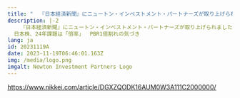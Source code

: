 ```yaml
---
title: "  『日本経済新聞』にニュートン・インベストメント・パートナーズが取り上げられました– 日本株、24年課題は「倍率」　 PBR1倍割れの気づき"
description: |-2
    『日本経済新聞』にニュートン・インベストメント・パートナーズが取り上げられました。
  日本株、24年課題は「倍率」　 PBR1倍割れの気づき
lang: ja
id: 20231119A
date: 2023-11-19T06:46:01.163Z
img: /media/logo.png
imgalt: Newton Investment Partners Logo
---
```

<https://www.nikkei.com/article/DGXZQODK16AUM0W3A111C2000000/>[](<日本株、24年課題は「倍率」　 PBR1倍割れの気づき：日本経済新聞 https://www.nikkei.com/article/DGXZQODK16AUM0W3A111C2000000/>)